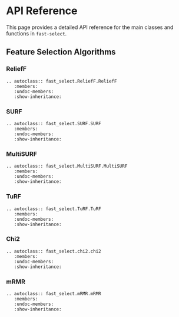 # API Reference

This page provides a detailed API reference for the main classes and functions in `fast-select`.

## Feature Selection Algorithms

### ReliefF

```{eval-rst}
.. autoclass:: fast_select.ReliefF.ReliefF
   :members:
   :undoc-members:
   :show-inheritance:
```

### SURF

```{eval-rst}
.. autoclass:: fast_select.SURF.SURF
   :members:
   :undoc-members:
   :show-inheritance:
```

### MultiSURF

```{eval-rst}
.. autoclass:: fast_select.MultiSURF.MultiSURF
   :members:
   :undoc-members:
   :show-inheritance:
```

### TuRF

```{eval-rst}
.. autoclass:: fast_select.TuRF.TuRF
   :members:
   :undoc-members:
   :show-inheritance:
```

### Chi2

```{eval-rst}
.. autoclass:: fast_select.chi2.chi2
   :members:
   :undoc-members:
   :show-inheritance:
```

### mRMR

```{eval-rst}
.. autoclass:: fast_select.mRMR.mRMR
   :members:
   :undoc-members:
   :show-inheritance:
```
